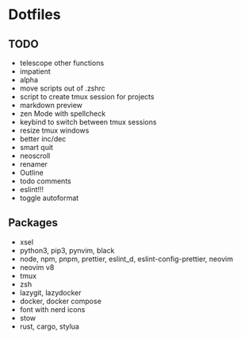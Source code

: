 # Dotfiles

## TODO

- telescope other functions
- impatient
- alpha
- move scripts out of .zshrc
- script to create tmux session for projects
- markdown preview
- zen Mode with spellcheck
- keybind to switch between tmux sessions
- resize tmux windows
- better inc/dec
- smart quit
- neoscroll
- renamer
- Outline
- todo comments
- eslint!!!
- toggle autoformat

## Packages

- xsel
- python3, pip3, pynvim, black
- node, npm, pnpm, prettier, eslint_d, eslint-config-prettier, neovim
- neovim v8
- tmux
- zsh
- lazygit, lazydocker
- docker, docker compose
- font with nerd icons
- stow
- rust, cargo, stylua
